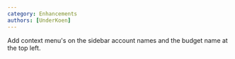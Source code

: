 ```yaml
---
category: Enhancements
authors: [UnderKoen]
---
```


Add context menu's on the sidebar account names and the budget name at the top left.
